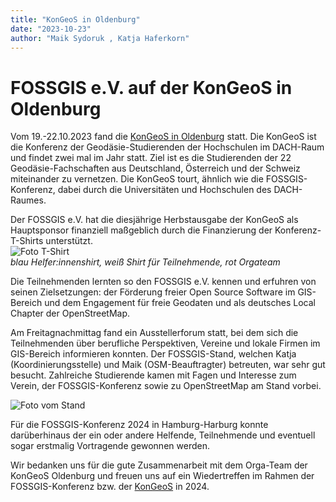 ```yaml
---
title: "KonGeoS in Oldenburg"
date: "2023-10-23"
author: "Maik Sydoruk , Katja Haferkorn"
---
```

# FOSSGIS e.V. auf der KonGeoS in Oldenburg

Vom 19.-22.10.2023 fand die [KonGeoS in Oldenburg](https://oldenburg23.kongeos.xyz/) statt. Die KonGeoS ist die Konferenz der Geodäsie-Studierenden der Hochschulen im DACH-Raum und findet zwei mal im Jahr statt.  Ziel ist es die Studierenden der 22 Geodäsie-Fachschaften aus Deutschland, Österreich und der Schweiz miteinander zu vernetzen. Die KonGeoS tourt, ähnlich wie die FOSSGIS-Konferenz, dabei durch die Universitäten und Hochschulen des DACH-Raumes.

Der FOSSGIS e.V. hat die diesjährige Herbstausgabe der KonGeoS als Hauptsponsor finanziell maßgeblich durch die Finanzierung der Konferenz-T-Shirts unterstützt.   
![Foto T-Shirt](/news/images/2023-10-20_Kongeos_Oldenburg_T-Shirts.jpg)   
*blau Helfer:innenshirt, weiß Shirt für Teilnehmende, rot Orgateam*

Die Teilnehmenden lernten so den FOSSGIS e.V. kennen und erfuhren von seinen Zielsetzungen: der Förderung freier Open Source Software im GIS-Bereich und dem Engagement für freie Geodaten und als deutsches Local Chapter der OpenStreetMap.

Am Freitagnachmittag fand ein Ausstellerforum statt, bei dem sich die Teilnehmenden über berufliche Perspektiven, Vereine und lokale Firmen im GIS-Bereich informieren konnten. Der FOSSGIS-Stand, welchen Katja (Koordinierungsstelle) und Maik (OSM-Beauftragter) betreuten, war sehr gut besucht. Zahlreiche Studierende kamen mit Fagen und Interesse zum Verein, der FOSSGIS-Konferenz sowie zu OpenStreetMap am Stand vorbei. 

![Foto vom Stand](/news/images/2023-10-20_Kongeos_Stand_04.jpg)


Für die FOSSGIS-Konferenz 2024 in Hamburg-Harburg konnte darüberhinaus der ein oder andere Helfende, Teilnehmende und eventuell sogar erstmalig Vortragende gewonnen werden. 

Wir bedanken uns für die gute Zusammenarbeit mit dem Orga-Team der KonGeoS Oldenburg und freuen uns auf ein Wiedertreffen im Rahmen der FOSSGIS-Konferenz bzw. der [KonGeoS](https://kongeos.xyz/) in 2024.




